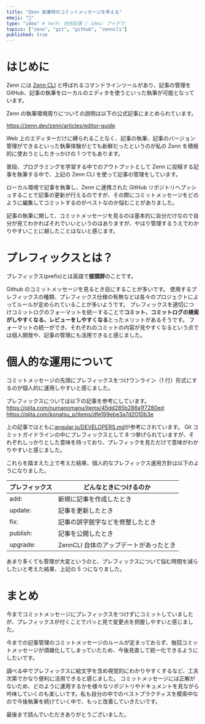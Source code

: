 ```yaml
---
title: "Zenn 執筆時のコミットメッセージを考える"
emoji: "📝"
type: "idea" # tech: 技術記事 / idea: アイデア
topics: ["zenn", "git", "github", "zenncli"]
published: true
---
```


# はじめに

Zenn には [Zenn CLI](https://zenn.dev/zenn/articles/install-zenn-cli) と呼ばれるコマンドラインツールがあり、記事の管理を GitHub、記事の執筆をローカルのエディタを使うといった執筆が可能となっています。

Zenn の執筆環境周りについての説明は以下の公式記事にまとめられています。

https://zenn.dev/zenn/articles/editor-guide

Web 上のエディターだけに縛られることなく、記事の執筆、記事のバージョン管理ができるといった執筆体験がとても新鮮だったというのが私の Zenn を積極的に使おうとしたきっかけの 1 つでもあります。

普段、プログラミングを学習する中でのアウトプットとして Zenn に投稿する記事を執筆する中で、上記の Zenn CLI を使って記事の管理をしています。

ローカル環境で記事を執筆し、Zenn に連携された GitHub リポジトリへプッシュすることで記事の更新が行えるのですが、その際にコミットメッセージをどのように編集してコミットするのがベストなのか悩むことがありました。

記事の執筆に関して、コミットメッセージを見るのは基本的に自分だけなので自分が見てわかればそれでいいというのはありますが、やはり管理するうえでわかりやすいことに越したことはないと感じます。

# プレフィックスとは？

プレフィックス(prefix)とは英語で**接頭辞**のことです。

Github のコミットメッセージを見るとき目にすることが多いです。
使用するプレフィックスの種類、プレフィックス仕様の有無などは各々のプロジェクトによってルールが定められていることが多いようです。
プレフィックスを適切につけコミットログのフォーマットを統一することで**コミット、コミットログの検索がしやすくなる、レビューをしやすくなる**とったメリットがあるそうです。
フォーマットの統一ができ、それぞれのコミットの内容が見やすくなるという点では個人開発や、記事の管理にも活用できると感じました。

# 個人的な運用について

コミットメッセージの先頭にプレフィックスをつけワンライン（1 行）形式にするのが個人的に運用しやすいと感じました。

プレフィックスについては以下の記事を参考にしています。
https://qiita.com/numanomanu/items/45dd285b286a1f7280ed
https://qiita.com/konatsu_p/items/dfe199ebe3a7d2010b3e

上の記事ではともに[angular.js/DEVELOPERS.md](https://github.com/angular/angular.js/blob/master/DEVELOPERS.md#type)が参考にされています。
Git コミットガイドラインの中にプレフィックスとして 8 つ挙げられていますが、それぞれしっかりとした意味を持っており、プレフィックを見ただけで意味がわかりやすいと感じました。

これらを踏まえた上で考えた結果、個人的なプレフィックス運用方針は以下のようになりました。

| プレフィックス | どんなときにつけるのか                 |
| -------------- | -------------------------------------- |
| add:           | 新規に記事を作成したとき               |
| update:        | 記事を更新したとき                     |
| fix:           | 記事の誤字脱字などを修整したとき       |
| publish:       | 記事を公開したとき                     |
| upgrade:       | ZennCLI 自体のアップデートがあったとき |

あまり多くても管理が大変というのと、プレフィックスについて悩む時間を減らしたいと考えた結果、上記の 5 つになりました。

# まとめ

今までコミットメッセージにプレフィックスをつけずにコミットしていましたが、プレフィックスが付くことでパッと見で変更点を把握しやすいと感じました。

今までの記事管理のコミットメッセージのルールが定まっておらず、毎回コミットメッセージが煩雑化してしまっていたため、今後見直して統一化できるようにしたいです。

調べる中でプレフィックスに絵文字を含め視覚的にわかりやすくするなど、工夫次第でかなり便利に活用できると感じました。
コミットメッセージには正解がないため、どのように運用するかを様々なリポジトリやドキュメントを見ながら吟味していくのも楽しいです。私も自分の中でのベストプラクティスを模索中なので今後執筆を続けていく中で、もっと改善していきたいです。

最後まで読んでいただきありがとうございました。
